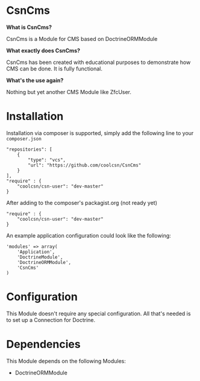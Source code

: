 CsnCms
=======

**What is CsnCms?**

CsnCms is a Module for CMS based on DoctrineORMModule

**What exactly does CsnCms?**

CsnCms has been created with educational purposes to demonstrate how CMS can be done. It is fully functional.

**What's the use again?**

Nothing but yet another CMS Module like ZfcUser.

Installation
============

Installation via composer is supported, simply add the following line to your ```composer.json```

```
"repositories": [
	{
		"type": "vcs",
		"url": "https://github.com/coolcsn/CsnCms"
	}
],
"require" : {
    "coolcsn/csn-user": "dev-master"
}
```

After adding to the composer's packagist.org (not ready yet)

```
"require" : {
    "coolcsn/csn-user": "dev-master"
}
```

An example application configuration could look like the following:

```
'modules' => array(
    'Application',
    'DoctrineModule',
    'DoctrineORMModule',
    'CsnCms'
)
```

Configuration
=============

This Module doesn't require any special configuration. All that's needed is to set up a Connection for Doctrine.

Dependencies
============

This Module depends on the following Modules:

 - DoctrineORMModule

